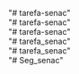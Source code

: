 "# tarefa-senac"  
"# tarefa-senac"  
"# tarefa-senac"  
"# tarefa_senac"  
"# tarefa_senac"  
"# Seg_senac" 
